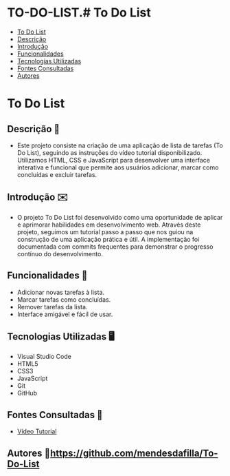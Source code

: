 # TO-DO-LIST.# To Do List
 
* [To Do List](#to-do-list)
* [Descrição](#descrição)
* [Introdução](#introdução)
* [Funcionalidades](#funcionalidades)
* [Tecnologias Utilizadas](#tecnologias-utilizadas)
* [Fontes Consultadas](#fontes-consultadas)
* [Autores](#autores)
# To Do List
## Descrição 📖
- Este projeto consiste na criação de uma aplicação de lista de tarefas (To Do List), seguindo as instruções do vídeo tutorial disponibilizado. Utilizamos HTML, CSS e JavaScript para desenvolver uma interface interativa e funcional que permite aos usuários adicionar, marcar como concluídas e excluir tarefas.
 
## Introdução ✉️
- O projeto To Do List foi desenvolvido como uma oportunidade de aplicar e aprimorar habilidades em desenvolvimento web. Através deste projeto, seguimos um tutorial passo a passo que nos guiou na construção de uma aplicação prática e útil. A implementação foi documentada com commits frequentes para demonstrar o progresso contínuo do desenvolvimento.
 
## Funcionalidades 🧠
- Adicionar novas tarefas à lista.
- Marcar tarefas como concluídas.
- Remover tarefas da lista.
- Interface amigável e fácil de usar.
 
## Tecnologias Utilizadas 🖥️  
- Visual Studio Code
- HTML5
- CSS3
- JavaScript
- Git
- GitHub
 
## Fontes Consultadas 🔗
- [Vídeo Tutorial](https://www.youtube.com/watch?v=HSssE1PRQcA)
 
## Autores 👥https://github.com/mendesdafilla/To-Do-List